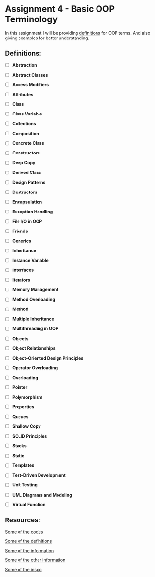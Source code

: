 # Assignment 4 - Basic OOP Terminology

In this assignment I will be providing [definitions](https://github.com/aaniaahh/OOP/blob/main/assignments/OOP_Primer/definitions.md) for OOP terms. And also giving examples for better understanding.

## Definitions:

- [ ] **Abstraction**

- [ ] **Abstract Classes**

- [ ] **Access Modifiers**

- [ ] **Attributes**

- [ ] **Class**

- [ ] **Class Variable**

- [ ] **Collections**

- [ ] **Composition**

- [ ] **Concrete Class**

- [ ] **Constructors**

- [ ] **Deep Copy**

- [ ] **Derived Class**

- [ ] **Design Patterns**

- [ ] **Destructors**

- [ ] **Encapsulation**

- [ ] **Exception Handling**

- [ ] **File I/O in OOP**

- [ ] **Friends**

- [ ] **Generics**

- [ ] **Inheritance**

- [ ] **Instance Variable**

- [ ] **Interfaces**

- [ ] **Iterators**

- [ ] **Memory Management**

- [ ] **Method Overloading**

- [ ] **Method**

- [ ] **Multiple Inheritance**

- [ ] **Multithreading in OOP**

- [ ] **Objects**

- [ ] **Object Relationships**

- [ ] **Object-Oriented Design Principles**

- [ ] **Operator Overloading**

- [ ] **Overloading**

- [ ] **Pointer**

- [ ] **Polymorphism**

- [ ] **Properties**

- [ ] **Queues**

- [ ] **Shallow Copy**

- [ ] **SOLID Principles**
 
- [ ] **Stacks**

- [ ] **Static**

- [ ] **Templates**

- [ ] **Test-Driven Development**

- [ ] **Unit Testing**

- [ ] **UML Diagrams and Modeling**

- [ ] **Virtual Function**




## Resources:

[Some of the codes](https://www.geeksforgeeks.org/)

[Some of the definitions](https://www.computer-dictionary-online.org/)

[Some of the information](https://pwskills.com/blog/data-structures-in-c/)

[Some of the other information](https://techvidvan.com/)

[Some of the inspo](https://github.com/rugbyprof/2143-Object-Oriented-Programming/wiki/Classes-and-Objects)
